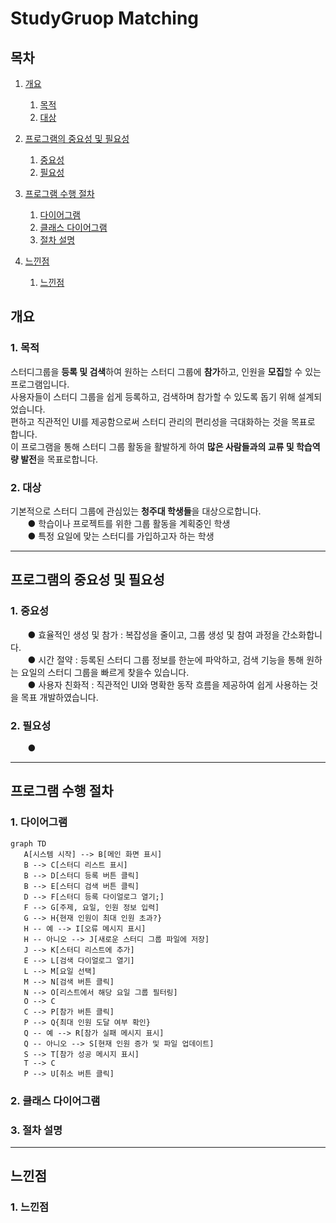 # StudyGruop Matching

## 목차
1. [개요](#개요)
    1. [목적](#1-목적)
    2. [대상](#2-대상)
   

2. [프로그램의 중요성 및 필요성](#프로그램의-중요성-및-필요성) 
    1. [중요성](#1-중요성)
    2. [필요성](#2-필요성)


3. [프로그램 수행 절차](#프로그램-수행-절차)
    1. [다이어그램](#1-다이어그램)
    2. [클래스 다이어그램](#2-클래스-다이어그램)
    3. [절차 설명](#3-절차-설명)


4. [느낀점](#느낀점)
   1. [느낀점](#1-느낀점)


## 개요
### 1. 목적
스터디그룹을 **등록 및 검색**하여 원하는 스터디 그룹에 **참가**하고, 인원을 **모집**할 수 있는 프로그램입니다.    
사용자들이 스터디 그룹을 쉽게 등록하고, 검색하며 참가할 수 있도록 돕기 위해 설계되었습니다.        
편하고 직관적인 UI를 제공함으로써 스터디 관리의 편리성을 극대화하는 것을 목표로 합니다.    
이 프로그램을 통해 스터디 그룹 활동을 활발하게 하여 **많은 사람들과의 교류 및 학습역량 발전**을 목표로합니다.


### 2. 대상
기본적으로 스터디 그룹에 관심있는 **청주대 학생들**을 대상으로합니다.  
&nbsp;&nbsp;&nbsp;&nbsp;&nbsp;&nbsp; ● 학습이나 프로젝트를 위한 그룹 활동을 계획중인 학생  
&nbsp;&nbsp;&nbsp;&nbsp;&nbsp;&nbsp; ● 특정 요일에 맞는 스터디를 가입하고자 하는 학생

---

## 프로그램의 중요성 및 필요성
### 1. 중요성  
&nbsp;&nbsp;&nbsp;&nbsp;&nbsp;&nbsp; ● 효율적인 생성 및 참가 : 복잡성을 줄이고, 그룹 생성 및 참여 과정을 간소화합니다.   
&nbsp;&nbsp;&nbsp;&nbsp;&nbsp;&nbsp; ● 시간 절약 : 등록된 스터디 그룹 정보를 한눈에 파악하고, 검색 기능을 통해 원하는 요일의 스터디 그룹을 빠르게 찾을수 있습니다.      
&nbsp;&nbsp;&nbsp;&nbsp;&nbsp;&nbsp; ● 사용자 친화적 : 직관적인 UI와 명확한 동작 흐름을 제공하여 쉽게 사용하는 것을 목표 개발하였습니다.

### 2. 필요성
&nbsp;&nbsp;&nbsp;&nbsp;&nbsp;&nbsp; ● 

---

## 프로그램 수행 절차
### 1. 다이어그램
```mermaid
graph TD
   A[시스템 시작] --> B[메인 화면 표시]
   B --> C[스터디 리스트 표시]
   B --> D[스터디 등록 버튼 클릭]
   B --> E[스터디 검색 버튼 클릭]
   D --> F[스터디 등록 다이얼로그 열기;]
   F --> G[주제, 요일, 인원 정보 입력]
   G --> H{현재 인원이 최대 인원 초과?}
   H -- 예 --> I[오류 메시지 표시] 
   H -- 아니오 --> J[새로운 스터디 그룹 파일에 저장]
   J --> K[스터디 리스트에 추가]
   E --> L[검색 다이얼로그 열기]
   L --> M[요일 선택]
   M --> N[검색 버튼 클릭]
   N --> O[리스트에서 해당 요일 그룹 필터링]
   O --> C
   C --> P[참가 버튼 클릭]
   P --> Q{최대 인원 도달 여부 확인}
   Q -- 예 --> R[참가 실패 메시지 표시]
   Q -- 아니오 --> S[현재 인원 증가 및 파일 업데이트]
   S --> T[참가 성공 메시지 표시]
   T --> C
   P --> U[취소 버튼 클릭]
```

### 2. 클래스 다이어그램

### 3. 절차 설명

---

## 느낀점
### 1. 느낀점
